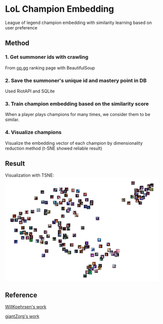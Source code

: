 # LoL Champion Embedding

League of legend champion embedding with similarity learning based on user preference

## Method
### 1. Get summoner ids with crawling

From [op.gg](op.gg) ranking page with BeautifulSoup

### 2. Save the summoner's unique id and mastery point in DB

Used RiotAPI and SQLite

### 3. Train champion embedding based on the similarity score

When a player plays champions for many times, we consider them to be similar.

### 4. Visualize champions

Visualize the embedding vector of each champion by dimensionality reduction method (t-SNE showed reliable result)

## Result

Visualization with TSNE:
![champion_clustering_tsnr_kr](./result/champion_clustering_tsne_kr.png)

## Reference

[WillKoehrsen's work](https://github.com/WillKoehrsen/wikipedia-data-science/blob/master/notebooks/Book%20Recommendation%20System.ipynb)

[giantZorg's work](https://github.com/giantZorg/Lol_champion_embeddings)
